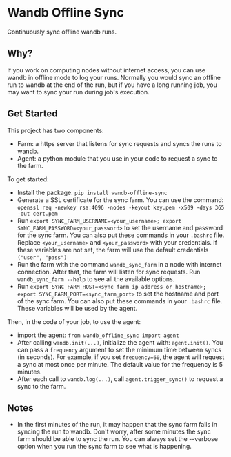 # Wandb Offline Sync
Continuously sync offline wandb runs.

## Why?
If you work on computing nodes without internet access, you can use wandb in offline mode to log your runs. Normally you would sync an offline run to wandb at the end of the run, but if you have a long running job, you may want to sync your run during job's execution.

## Get Started
This project has two components:
* Farm: a https server that listens for sync requests and syncs the runs to wandb.
* Agent: a python module that you use in your code to request a sync to the farm.

To get started:
* Install the package: `pip install wandb-offline-sync`
* Generate a SSL certificate for the sync farm. You can use the command: `openssl req -newkey rsa:4096 -nodes -keyout key.pem -x509 -days 365 -out cert.pem`
* Run `export SYNC_FARM_USERNAME=<your_username>; export SYNC_FARM_PASSWORD=<your_password>` to set the username and password for the sync farm. You can also put these commands in your `.bashrc` file. Replace `<your_username>` and `<your_password>` with your credentials. If these variables are not set, the farm will use the default credentials `("user", "pass")`
* Run the farm with the command `wandb_sync_farm` in a node with internet connection. After that, the farm will listen for sync requests. Run `wandb_sync_farm --help` to see all the available options.
* Run `export SYNC_FARM_HOST=<sync_farm_ip_address_or_hostname>; export SYNC_FARM_PORT=<sync_farm_port>` to set the hostname and port of the sync farm. You can also put these commands in your `.bashrc` file. These variables will be used by the agent.

Then, in the code of your job, to use the agent:
* import the agent: `from wandb_offline_sync import agent`
* After calling `wandb.init(...)`, initialize the agent with: `agent.init()`. You can pass a `frequency` argument to set the minimum time between syncs (in seconds). For example, if you set `frequency=60`, the agent will request a sync at most once per minute. The default value for the frequency is 5 minutes.
* After each call to `wandb.log(...)`, call `agent.trigger_sync()` to request a sync to the farm.

## Notes
* In the first minutes of the run, it may happen that the sync farm fails in syncing the run to wandb. Don't worry, after some minutes the sync farm should be able to sync the run. You can always set the --verbose option when you run the sync farm to see what is happening.
